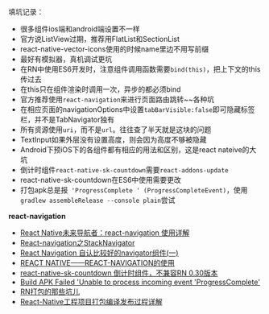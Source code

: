 填坑记录：
* 很多组件ios端和android端设置不一样
* 官方说ListView过期，推荐用FlatList和SectionList
* react-native-vector-icons使用的时候name里边不用写前缀
* 最好有模拟器，真机调试更坑
* 在RN中使用ES6开发时，注意组件调用函数需要`bind(this)`，把上下文的this传过去
* 在this只在组件渲染时调用一次，异步的都必须bind
* 官方推荐使用`react-navigation`来进行页面路由跳转~~各种坑
* 在相应页面的navigationOptions中设置`tabBarVisible:false`即可隐藏标签栏，并不是TabNavigator独有
* 所有资源使用`uri`，而不是`url`。往往查了半天就是这块的问题
* TextInput如果外层没有设置高度，则会因为高度不够被隐藏
* Android下预iOS下的各组件都有相应的用法和区别，这是react nateive的大坑
* 倒计时组件`react-native-sk-countdown`需要`react-addons-update`
* react-native-sk-countdown在ES6中使用需要更改
* 打包apk总是报` 'ProgressComplete ' (ProgressCompleteEvent)`，使用`gradlew assembleRelease --console plain`尝试

**react-navigation**
* [React Native未来导航者：react-navigation 使用详解](http://blog.csdn.net/sinat_17775997/article/details/72597171)
* [React-navigation之StackNavigator](http://blog.csdn.net/lu1024188315/article/details/73550028)
* [React Navigation 自认比较好的navigator组件(一)](http://www.jianshu.com/p/80408a62d690)
* [REACT NATIVE——REACT-NAVIGATION的使用](http://www.cnblogs.com/CrazyWL/p/7283600.html)
* [react-native-sk-countdown 倒计时组件，不兼容RN 0.30版本](http://coding.imooc.com/learn/questiondetail/2063.html)
* [Build APK Failed 'Unable to process incoming event 'ProgressComplete'](https://github.com/facebook/react-native/issues/10515)
* [RN打包的那些坑儿](http://www.itdadao.com/articles/c15a1316667p0.html)
* [React-Native工程项目打包编译发布过程详解](https://www.ctolib.com/topics-104789.html)